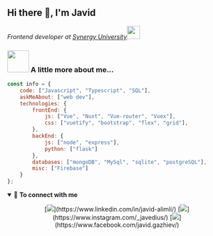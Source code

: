 ## Hi there 👋, I'm Javid

<p><em>Frontend developer at <a href="https://synergy.university/">Synergy University</a><img src="https://media.giphy.com/media/WUlplcMpOCEmTGBtBW/giphy.gif" width="30"> 
</em></p>

### <img src="https://media.giphy.com/media/VgCDAzcKvsR6OM0uWg/giphy.gif" width="50"> A little more about me...  

```javascript
const info = {
    code: ["Javascript", "Typescript", "SQL"],
    askMeAbout: ["web dev"],
    technologies: {
        frontEnd: {
            js: ["Vue", "Nuxt", "Vue-router", "Vuex"],
            css: ["vuetify", "bootstrap", "flex", "grid"],
        },
        backEnd: {
            js: ["node", "express"],
            python: ["flask"]
        },
        databases: ["mongoDB", "MySql", "sqlite", "postgreSQL"],
        misc: ["Firebase"]
    }
};
```

<details open>
<summary>🤝 <b>To connect with me</b></summary>

<p align = "center">
[<img src="https://img.shields.io/badge/linkedin-%230077B5.svg?&style=for-the-badge&logo=linkedin&logoColor=white" />](https://www.linkedin.com/in/javid-alimli/)
[<img src = "https://img.shields.io/badge/instagram-%23E4405F.svg?&style=for-the-badge&logo=instagram&logoColor=white">](https://www.instagram.com/_javedius/)
[<img src="https://img.shields.io/badge/facebook-%231877F2.svg?&style=for-the-badge&logo=facebook&logoColor=white" />](https://www.facebook.com/javid.gazhiev/) 
</p>

</details>
